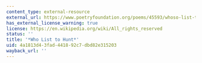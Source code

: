 ```yaml
---
content_type: external-resource
external_url: https://www.poetryfoundation.org/poems/45593/whoso-list-to-hunt-i-know-where-is-an-hind
has_external_license_warning: true
license: https://en.wikipedia.org/wiki/All_rights_reserved
status: ''
title: '*Who List to Hunt*'
uid: 4a1813d4-3fad-4418-92c7-dbd82e315203
wayback_url: ''
---
```

